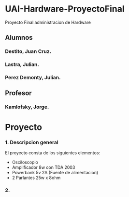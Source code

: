 # UAI-Hardware-ProyectoFinal
Proyecto Final administracion de Hardware

## Alumnos 
### Destito, Juan Cruz.
### Lastra, Julian.
### Perez Demonty, Julian.

## Profesor
### Kamlofsky, Jorge.

# Proyecto
### 1. Descripcion general
El proyecto consta de los siguientes elementos: 
* Osciloscopio
* Amplificador 8w con TDA 2003
* Powerbank 5v 2A (Fuente de alimentacion)
* 2 Parlantes 25w x 8ohm

### 2. 
